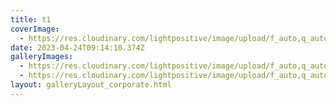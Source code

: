 ```yaml
---
title: t1
coverImage:
  - https://res.cloudinary.com/lightpositive/image/upload/f_auto,q_auto/v1682327704/test/t1/bg.jpg
date: 2023-04-24T09:14:10.374Z
galleryImages:
  - https://res.cloudinary.com/lightpositive/image/upload/f_auto,q_auto/v1682327723/test/t1/25643.jpg
  - https://res.cloudinary.com/lightpositive/image/upload/f_auto,q_auto/v1682327704/test/t1/bg.jpg
layout: galleryLayout_corporate.html
---
```

